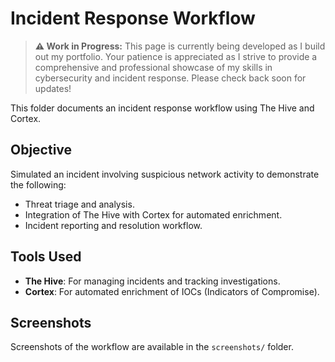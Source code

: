 # Incident Response Workflow


> **⚠️ Work in Progress:** This page is currently being developed as I build out my portfolio.
> Your patience is appreciated as I strive to provide a comprehensive and professional showcase
> of my skills in cybersecurity and incident response. Please check back soon for updates!


This folder documents an incident response workflow using The Hive and Cortex.

## Objective
Simulated an incident involving suspicious network activity to demonstrate the following:
- Threat triage and analysis.
- Integration of The Hive with Cortex for automated enrichment.
- Incident reporting and resolution workflow.

## Tools Used
- **The Hive**: For managing incidents and tracking investigations.
- **Cortex**: For automated enrichment of IOCs (Indicators of Compromise).

## Screenshots
Screenshots of the workflow are available in the `screenshots/` folder.
